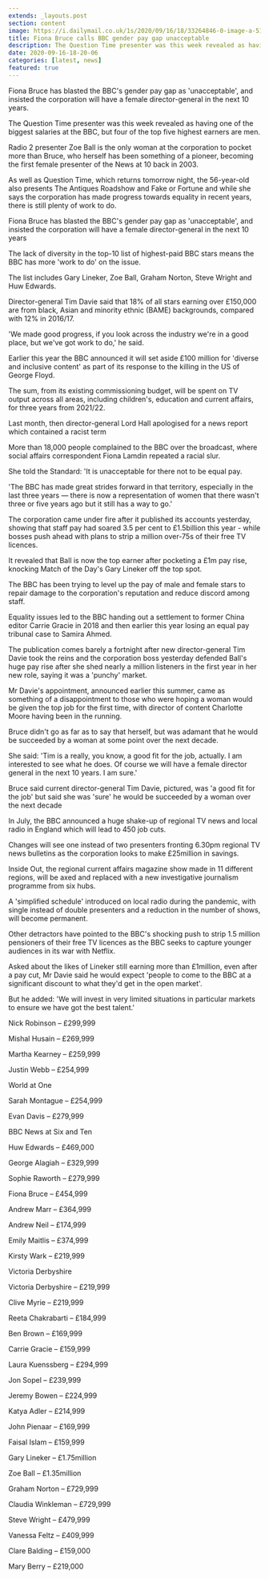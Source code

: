 ```yaml
---
extends: _layouts.post
section: content
image: https://i.dailymail.co.uk/1s/2020/09/16/18/33264846-0-image-a-51_1600276467780.jpg 
title: Fiona Bruce calls BBC gender pay gap unacceptable 
description: The Question Time presenter was this week revealed as having one of the biggest salaries at the BBC, but four of the top five highest earners are men. 
date: 2020-09-16-18-20-06 
categories: [latest, news] 
featured: true 
--- 
```

Fiona Bruce has blasted the BBC's gender pay gap as 'unacceptable', and insisted the corporation will have a female director-general in the next 10 years.

The Question Time presenter was this week revealed as having one of the biggest salaries at the BBC, but four of the top five highest earners are men.

Radio 2 presenter Zoe Ball is the only woman at the corporation to pocket more than Bruce, who herself has been something of a pioneer, becoming the first female presenter of the News at 10 back in 2003.

As well as Question Time, which returns tomorrow night, the 56-year-old also presents The Antiques Roadshow and Fake or Fortune and while she says the corporation has made progress towards equality in recent years, there is still plenty of work to do.

Fiona Bruce has blasted the BBC's gender pay gap as 'unacceptable', and insisted the corporation will have a female director-general in the next 10 years



The lack of diversity in the top-10 list of highest-paid BBC stars means the BBC has more 'work to do' on the issue.

The list includes Gary Lineker, Zoe Ball, Graham Norton, Steve Wright and Huw Edwards.

Director-general Tim Davie said that 18% of all stars earning over £150,000 are from black, Asian and minority ethnic (BAME) backgrounds, compared with 12% in 2016/17.

'We made good progress, if you look across the industry we're in a good place, but we've got work to do,' he said.

Earlier this year the BBC announced it will set aside £100 million for 'diverse and inclusive content' as part of its response to the killing in the US of George Floyd.

The sum, from its existing commissioning budget, will be spent on TV output across all areas, including children's, education and current affairs, for three years from 2021/22.

Last month, then director-general Lord Hall apologised for a news report which contained a racist term

More than 18,000 people complained to the BBC over the broadcast, where social affairs correspondent Fiona Lamdin repeated a racial slur. 



She told the Standard: 'It is unacceptable for there not to be equal pay.

'The BBC has made great strides forward in that territory, especially in the last three years — there is now a representation of women that there wasn't three or five years ago but it still has a way to go.' 

The corporation came under fire after it published its accounts yesterday, showing that staff pay had soared 3.5 per cent to £1.5billion this year - while bosses push ahead with plans to strip a million over-75s of their free TV licences. 

It revealed that Ball is now the top earner after pocketing a £1m pay rise, knocking Match of the Day's Gary Lineker off the top spot. 

The BBC has been trying to level up the pay of male and female stars to repair damage to the corporation's reputation and reduce discord among staff.

Equality issues led to the BBC handing out a settlement to former China editor Carrie Gracie in 2018 and then earlier this year losing an equal pay tribunal case to Samira Ahmed. 

The publication comes barely a fortnight after new director-general Tim Davie took the reins and the corporation boss yesterday defended Ball's huge pay rise after she shed nearly a million listeners in the first year in her new role, saying it was a 'punchy' market. 

Mr Davie's appointment, announced earlier this summer, came as something of a disappointment to those who were hoping a woman would be given the top job for the first time, with director of content Charlotte Moore having been in the running.

Bruce didn't go as far as to say that herself, but was adamant that he would be succeeded by a woman at some point over the next decade.

She said: 'Tim is a really, you know, a good fit for the job, actually. I am interested to see what he does. Of course we will have a female director general in the next 10 years. I am sure.'

Bruce said current director-general Tim Davie, pictured, was 'a good fit for the job' but said she was 'sure' he would be succeeded by a woman over the next decade

In July, the BBC announced a huge shake-up of regional TV news and local radio in England which will lead to 450 job cuts.

Changes will see one instead of two presenters fronting 6.30pm regional TV news bulletins as the corporation looks to make £25million in savings.

Inside Out, the regional current affairs magazine show made in 11 different regions, will be axed and replaced with a new investigative journalism programme from six hubs.

A 'simplified schedule' introduced on local radio during the pandemic, with single instead of double presenters and a reduction in the number of shows, will become permanent.

Other detractors have pointed to the BBC's shocking push to strip 1.5 million pensioners of their free TV licences as the BBC seeks to capture younger audiences in its war with Netflix. 

Asked about the likes of Lineker still earning more than £1million, even after a pay cut, Mr Davie said he would expect 'people to come to the BBC at a significant discount to what they'd get in the open market'. 

But he added: 'We will invest in very limited situations in particular markets to ensure we have got the best talent.' 

Nick Robinson – £299,999

Mishal Husain – £269,999

Martha Kearney – £259,999

Justin Webb – £254,999

World at One

Sarah Montague – £254,999

Evan Davis – £279,999 

BBC News at Six and Ten

Huw Edwards – £469,000

George Alagiah – £329,999

Sophie Raworth – £279,999

Fiona Bruce – £454,999 

Andrew Marr – £364,999 

Andrew Neil – £174,999 

Emily Maitlis – £374,999

Kirsty Wark – £219,999

Victoria Derbyshire

Victoria Derbyshire – £219,999 

Clive Myrie – £219,999

Reeta Chakrabarti – £184,999

Ben Brown – £169,999

Carrie Gracie – £159,999

Laura Kuenssberg – £294,999

Jon Sopel – £239,999

Jeremy Bowen – £224,999

Katya Adler – £214,999

John Pienaar – £169,999

Faisal Islam – £159,999

Gary Lineker – £1.75million

Zoe Ball – £1.35million

Graham Norton – £729,999

Claudia Winkleman – £729,999

Steve Wright – £479,999

Vanessa Feltz – £409,999

Clare Balding – £159,000

Mary Berry – £219,000

